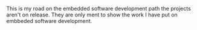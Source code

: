 This is my road on the embedded software development path the projects aren't on release. 
They are only ment to show the work I have put on embbeded software development.
